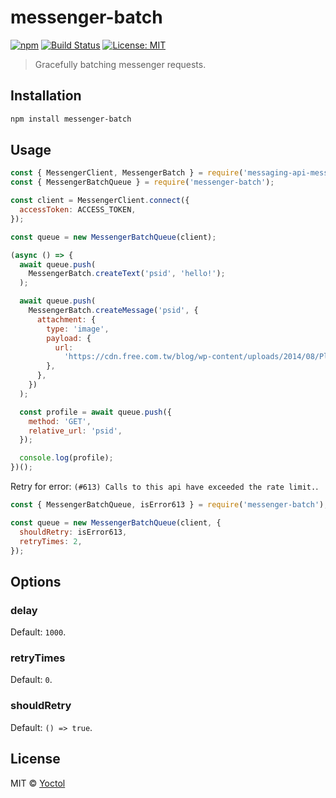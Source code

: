 # messenger-batch

[![npm](https://img.shields.io/npm/v/messenger-batch.svg?style=flat-square)](https://www.npmjs.com/package/messenger-batch)
[![Build Status](https://travis-ci.org/Yoctol/messenger-batch.svg?branch=master)](https://travis-ci.org/Yoctol/messenger-batch)
[![License: MIT](https://img.shields.io/badge/License-MIT-blue.svg)](https://opensource.org/licenses/MIT)

> Gracefully batching messenger requests.

## Installation

```sh
npm install messenger-batch
```

## Usage

```js
const { MessengerClient, MessengerBatch } = require('messaging-api-messenger');
const { MessengerBatchQueue } = require('messenger-batch');

const client = MessengerClient.connect({
  accessToken: ACCESS_TOKEN,
});

const queue = new MessengerBatchQueue(client);

(async () => {
  await queue.push(
    MessengerBatch.createText('psid', 'hello!');
  );

  await queue.push(
    MessengerBatch.createMessage('psid', {
      attachment: {
        type: 'image',
        payload: {
          url:
            'https://cdn.free.com.tw/blog/wp-content/uploads/2014/08/Placekitten480-g.jpg',
        },
      },
    })
  );

  const profile = await queue.push({
    method: 'GET',
    relative_url: 'psid',
  });

  console.log(profile);
})();
```

Retry for error: `(#613) Calls to this api have exceeded the rate limit.`.

```js
const { MessengerBatchQueue, isError613 } = require('messenger-batch');

const queue = new MessengerBatchQueue(client, {
  shouldRetry: isError613,
  retryTimes: 2,
});
```

## Options

### delay

Default: `1000`.

### retryTimes

Default: `0`.

### shouldRetry

Default: `() => true`.

## License

MIT © [Yoctol](https://github.com/Yoctol/messenger-batch)
